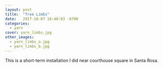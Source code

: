 ```yaml
---
layout: post
title:  "Tree Limbs"
date:   2017-10-07 18:48:03 -0700
categories:
  - yarn
cover: yarn_limbs.jpg
other_images:
  - yarn_limbs_a.jpg
  - yarn_limbs_b.jpg
---
```


This is a short-term installation I did near courthouse square in Santa Rosa.
